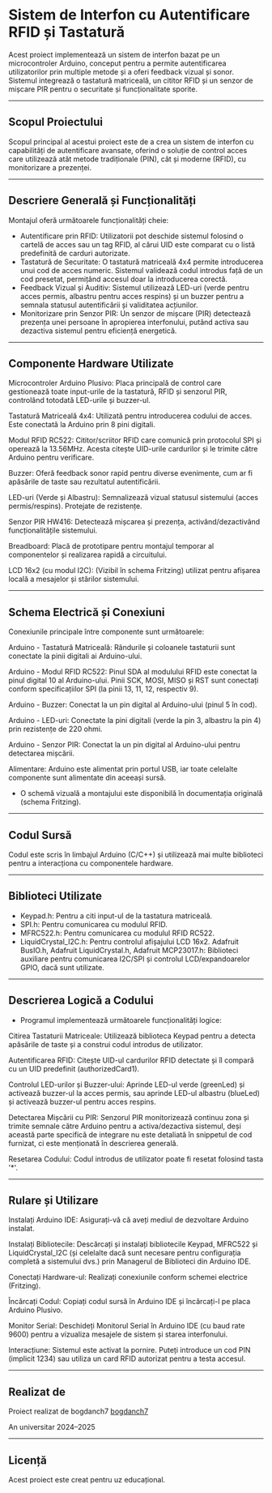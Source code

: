 # Sistem de Interfon cu Autentificare RFID și Tastatură

Acest proiect implementează un sistem de interfon bazat pe un microcontroler Arduino, conceput pentru a permite autentificarea utilizatorilor prin multiple metode și a oferi feedback vizual și sonor. Sistemul integrează o tastatură matriceală, un cititor RFID și un senzor de mișcare PIR pentru o securitate și funcționalitate sporite. 

---

## Scopul Proiectului

Scopul principal al acestui proiect este de a crea un sistem de interfon cu capabilități de autentificare avansate, oferind o soluție de control acces care utilizează atât metode tradiționale (PIN), cât și moderne (RFID), cu monitorizare a prezenței. 

---

## Descriere Generală și Funcționalități

Montajul oferă următoarele funcționalități cheie:
- Autentificare prin RFID: Utilizatorii pot deschide sistemul folosind o cartelă de acces sau un tag RFID, al cărui UID este comparat cu o listă predefinită de carduri autorizate. 
- Tastatură de Securitate: O tastatură matriceală 4x4 permite introducerea unui cod de acces numeric. Sistemul validează codul introdus față de un cod presetat, permițând accesul doar la introducerea corectă. 
- Feedback Vizual și Auditiv: Sistemul utilizează LED-uri (verde pentru acces permis, albastru pentru acces respins) și un buzzer pentru a semnala statusul autentificării și validitatea acțiunilor. 
- Monitorizare prin Senzor PIR: Un senzor de mișcare (PIR) detectează prezența unei persoane în apropierea interfonului, putând activa sau dezactiva sistemul pentru eficiență energetică.

---

## Componente Hardware Utilizate

Microcontroler Arduino Plusivo: Placa principală de control care gestionează toate input-urile de la tastatură, RFID și senzorul PIR, controlând totodată LED-urile și buzzer-ul. 

Tastatură Matriceală 4x4: Utilizată pentru introducerea codului de acces. Este conectată la Arduino prin 8 pini digitali. 

Modul RFID RC522: Cititor/scriitor RFID care comunică prin protocolul SPI și operează la 13.56MHz. Acesta citește UID-urile cardurilor și le trimite către Arduino pentru verificare. 

Buzzer: Oferă feedback sonor rapid pentru diverse evenimente, cum ar fi apăsările de taste sau rezultatul autentificării. 

LED-uri (Verde și Albastru): Semnalizează vizual statusul sistemului (acces permis/respins).  Protejate de rezistențe. 

Senzor PIR HW416: Detectează mișcarea și prezența, activând/dezactivând funcționalitățile sistemului. 

Breadboard: Placă de prototipare pentru montajul temporar al componentelor și realizarea rapidă a circuitului. 

LCD 16x2 (cu modul I2C): (Vizibil în schema Fritzing) utilizat pentru afișarea locală a mesajelor și stărilor sistemului. 

---

## Schema Electrică și Conexiuni

Conexiunile principale între componente sunt următoarele: 

Arduino - Tastatură Matriceală: Rândurile și coloanele tastaturii sunt conectate la pinii digitali ai Arduino-ului. 

Arduino - Modul RFID RC522: Pinul SDA al modulului RFID este conectat la pinul digital 10 al Arduino-ului. Pinii SCK, MOSI, MISO și RST sunt conectați conform specificațiilor SPI (la pinii 13, 11, 12, respectiv 9). 

Arduino - Buzzer: Conectat la un pin digital al Arduino-ului (pinul 5 în cod). 

Arduino - LED-uri: Conectate la pini digitali (verde la pin 3, albastru la pin 4) prin rezistențe de 220 ohmi. 

Arduino - Senzor PIR: Conectat la un pin digital al Arduino-ului pentru detectarea mișcării. 

Alimentare: Arduino este alimentat prin portul USB, iar toate celelalte componente sunt alimentate din aceeași sursă. 

- O schemă vizuală a montajului este disponibilă în documentația originală (schema Fritzing). 

---

## Codul Sursă

Codul este scris în limbajul Arduino (C/C++) și utilizează mai multe biblioteci pentru a interacționa cu componentele hardware.

---

## Biblioteci Utilizate
- Keypad.h: Pentru a citi input-ul de la tastatura matriceală. 
- SPI.h: Pentru comunicarea cu modulul RFID. 
- MFRC522.h: Pentru comunicarea cu modulul RFID RC522. 
- LiquidCrystal_I2C.h: Pentru controlul afișajului LCD 16x2.
Adafruit BusIO.h, Adafruit LiquidCrystal.h, Adafruit MCP23017.h: Biblioteci auxiliare pentru comunicarea I2C/SPI și controlul LCD/expandoarelor GPIO, dacă sunt utilizate. 

---

## Descrierea Logică a Codului

- Programul implementează următoarele funcționalități logice: 

Citirea Tastaturii Matriceale: Utilizează biblioteca Keypad pentru a detecta apăsările de taste și a construi codul introdus de utilizator. 

Autentificarea RFID: Citește UID-ul cardurilor RFID detectate și îl compară cu un UID predefinit (authorizedCard1). 

Controlul LED-urilor și Buzzer-ului: Aprinde LED-ul verde (greenLed) și activează buzzer-ul la acces permis, sau aprinde LED-ul albastru (blueLed) și activează buzzer-ul pentru acces respins. 

Detectarea Mișcării cu PIR: Senzorul PIR monitorizează continuu zona și trimite semnale către Arduino pentru a activa/dezactiva sistemul, deși această parte specifică de integrare nu este detaliată în snippetul de cod furnizat, ci este menționată în descrierea generală. 

Resetarea Codului: Codul introdus de utilizator poate fi resetat folosind tasta '*'. 

---

## Rulare și Utilizare

Instalați Arduino IDE: Asigurați-vă că aveți mediul de dezvoltare Arduino instalat.

Instalați Bibliotecile: Descărcați și instalați bibliotecile Keypad, MFRC522 și LiquidCrystal_I2C (și celelalte dacă sunt necesare pentru configurația completă a sistemului dvs.) prin Managerul de Biblioteci din Arduino IDE. 

Conectați Hardware-ul: Realizați conexiunile conform schemei electrice (Fritzing).

Încărcați Codul: Copiați codul sursă în Arduino IDE și încărcați-l pe placa Arduino Plusivo.

Monitor Serial: Deschideți Monitorul Serial în Arduino IDE (cu baud rate 9600) pentru a vizualiza mesajele de sistem și starea interfonului. 

Interacțiune: Sistemul este activat la pornire. Puteți introduce un cod PIN (implicit 1234) sau utiliza un card RFID autorizat pentru a testa accesul. 

---

## Realizat de

Proiect realizat de bogdanch7 [bogdanch7](https://github.com/bogdanch7)

An universitar 2024–2025

---

## Licență

Acest proiect este creat pentru uz educațional.
